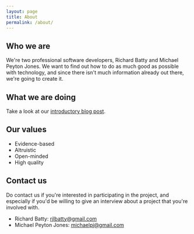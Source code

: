 ```yaml
---
layout: page
title: About
permalink: /about/
---
```


## Who we are

We're two professional software developers, Richard Batty and Michael Peyton Jones. We want to find out how to do as much good as possible with technology, and since there isn't much information already out there, we're going to create it.

## What we are doing

Take a look at our [introductory blog post](/2015/11/24/the-good-technology-project.html).

## Our values

* Evidence-based
* Altruistic
* Open-minded
* High quality

## Contact us

Do contact us if you're interested in participating in the project, and especially if you'd be willing to give an interview about a project that you're involved with.

- Richard Batty: rjlbatty@gmail.com
- Michael Peyton Jones: michaelpj@gmail.com
